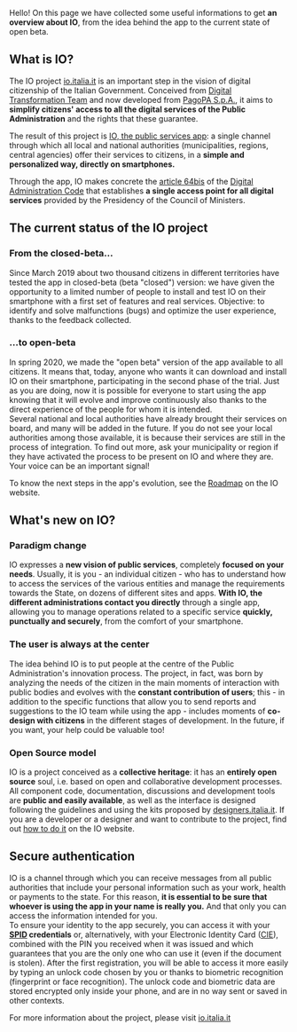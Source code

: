 Hello! On this page we have collected some useful informations to get **an overview about IO**, from the idea behind the app to the current state of open beta. 

**What is IO?**
-------------
The IO project [io.italia.it](https://io.italia.it) is an important step in the vision of digital citizenship of the Italian Government. Conceived from [Digital Transformation Team](https://teamdigitale.governo.it/) and now developed from [PagoPA S.p.A.](https://www.pagopa.gov.it/it/pagopa-spa/), it aims to **simplify citizens' access to all the digital services of the Public Administration** and the rights that these guarantee. 

The result of this project is [IO, the public services app](https://io.italia.it/): a single channel through which all local and national authorities (municipalities, regions, central agencies) offer their services to citizens, in a **simple and personalized way, directly on smartphones.**

Through the app, IO makes concrete the [article 64bis](https://docs.italia.it/italia/piano-triennale-ict/codice-amministrazione-digitale-docs/it/v2017-12-13/_rst/capo5_sezione3_art64-bis.html) of the [Digital Administration Code](https://docs.italia.it/italia/piano-triennale-ict/codice-amministrazione-digitale-docs/it/v2017-12-13/index.html) that establishes **a single access point for all digital services** provided by the Presidency of the Council of Ministers.

**The current status of the IO project**
------------------------------------
### From the closed-beta...

Since March 2019 about two thousand citizens in different territories have tested the app in closed-beta (beta "closed") version: we have given the opportunity to a limited number of people to install and test IO on their smartphone with a first set of features and real services. Objective: to identify and solve malfunctions (bugs) and optimize the user experience, thanks to the feedback collected.

### ...to open-beta 

In spring 2020, we made the "open beta" version of the app available to all citizens. It means that, today, anyone who wants it can download and install IO on their smartphone, participating in the second phase of the trial. Just as you are doing, now it is possible for everyone to start using the app knowing that it will evolve and improve continuously also thanks to the direct experience of the people for whom it is intended.<br/>
Several national and local authorities have already brought their services on board, and many will be added in the future. If you do not see your local authorities among those available, it is because their services are still in the process of integration. To find out more, ask your municipality or region if they have activated the process to be present on IO and where they are. Your voice can be an important signal!

To know the next steps in the app's evolution, see the [Roadmap](https://io.italia.it/roadmap/#nextsteps) on the IO website.

**What's new on IO?**
-------------------------------
### Paradigm change 
IO expresses a **new vision of public services**, completely **focused on your needs**. Usually, it is you - an individual citizen - who has to understand how to access the services of the various entities and manage the requirements towards the State, on dozens of different sites and apps. **With IO, the different administrations contact you directly** through a single app, allowing you to manage operations related to a specific service **quickly, punctually and securely**, from the comfort of your smartphone. 

### The user is always at the center
The idea behind IO is to put people at the centre of the Public Administration's innovation process. The project, in fact, was born by analyzing the needs of the citizen in the main moments of interaction with public bodies and evolves with the **constant contribution of users**; this - in addition to the specific functions that allow you to send reports and suggestions to the IO team while using the app - includes moments of **co-design with citizens** in the different stages of development. In the future, if you want, your help could be valuable too!

### Open Source model
IO is a project conceived as a **collective heritage**: it has an **entirely open source** soul, i.e. based on open and collaborative development processes. All component code, documentation, discussions and development tools are **public and easily available**, as well as the interface is designed following the guidelines and using the kits proposed by [designers.italia.it](https://designers.italia.it). If you are a developer or a designer and want to contribute to the project, find out [how to do it](https://io.italia.it/sviluppatori/) on the IO website.

**Secure authentication**
-------------------------
IO is a channel through which you can receive messages from all public authorities that include your personal information such as your work, health or payments to the state. For this reason, **it is essential to be sure that whoever is using the app in your name is really you.** And that only you can access the information intended for you.<br/>
To ensure your identity to the app securely, you can access it with your **[SPID](https://innovazione.gov.it/it/progetti/spid/) credentials** or, alternatively, with your Electronic Identity Card ([CIE](https://innovazione.gov.it/it/progetti/cie/)), combined with the PIN you received when it was issued and which guarantees that you are the only one who can use it (even if the document is stolen). After the first registration, you will be able to access it more easily by typing an unlock code chosen by you or thanks to biometric recognition (fingerprint or face recognition). The unlock code and biometric data are stored encrypted only inside your phone, and are in no way sent or saved in other contexts. 

For more information about the project, please visit [io.italia.it](http://io.italia.it)
